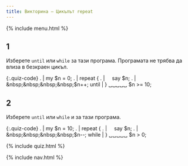 ```yaml
---
title: Викторина — Цикълът repeat
---
```


{% include menu.html %}

## 1

Изберете `until` или `while` за тази програма. Програмата не трябва да влиза в безкраен цикъл.

{:.quiz-code}
. | my $n = 0;
. | repeat {
. | &nbsp;&nbsp;&nbsp;&nbsp;say $n;
. | &nbsp;&nbsp;&nbsp;&nbsp;$n++;
until | } ␣␣␣␣␣ $n >= 10;

## 2

Изберете `until` или `while` и за тази програма.

{:.quiz-code}
. | my $n = 10;
. | repeat {
. | &nbsp;&nbsp;&nbsp;&nbsp;say $n;
. | &nbsp;&nbsp;&nbsp;&nbsp;$n<span>-</span>-;
while | } ␣␣␣␣␣ $n > 0;

{% include quiz.html %}

{% include nav.html %}